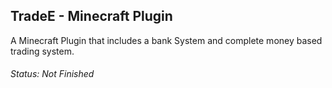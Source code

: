 ## TradeE - Minecraft Plugin
A Minecraft Plugin that includes a bank System and complete money based trading system.






###### Status: Not Finished